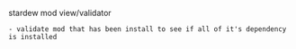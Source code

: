 stardew mod view/validator

    - validate mod that has been install to see if all of it's dependency is installed